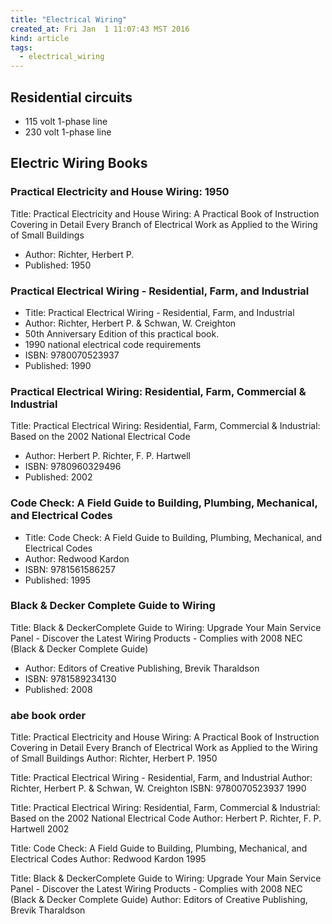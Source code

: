 ```yaml
---
title: "Electrical Wiring"
created_at: Fri Jan  1 11:07:43 MST 2016
kind: article
tags:
  - electrical_wiring
---
```


## Residential circuits

<ul>
  <li>115 volt 1-phase line</li>
  <li>230 volt 1-phase line</li>
</ul>

## Electric Wiring Books

### Practical Electricity and House Wiring: 1950

Title: Practical Electricity and House Wiring: A Practical Book of
Instruction Covering in Detail Every Branch of Electrical Work as Applied
to the Wiring of Small Buildings

* Author: Richter, Herbert P.
* Published: 1950



### Practical Electrical Wiring - Residential, Farm, and Industrial

* Title: Practical Electrical Wiring - Residential, Farm, and Industrial
* Author: Richter, Herbert P. & Schwan, W. Creighton
* 50th Anniversary Edition of this practical book.
* 1990 national electrical code requirements
* ISBN: 9780070523937
* Published: 1990


### Practical Electrical Wiring: Residential, Farm, Commercial & Industrial

Title: Practical Electrical Wiring: Residential, Farm, Commercial &
Industrial: Based on the 2002 National Electrical Code

* Author: Herbert P. Richter, F. P. Hartwell
* ISBN: 9780960329496
* Published: 2002

### Code Check: A Field Guide to Building, Plumbing, Mechanical, and Electrical Codes

* Title: Code Check: A Field Guide to Building, Plumbing, Mechanical, and Electrical Codes
* Author: Redwood Kardon
* ISBN: 9781561586257
* Published: 1995

### Black & Decker Complete Guide to Wiring

Title: Black & DeckerComplete Guide to Wiring: Upgrade Your Main Service
Panel - Discover the Latest Wiring Products - Complies with 2008 NEC
(Black & Decker Complete Guide)

* Author: Editors of Creative Publishing, Brevik Tharaldson
* ISBN: 9781589234130
* Published: 2008

### abe book order

Title: Practical Electricity and House Wiring: A Practical Book of Instruction Covering in Detail Every Branch of Electrical Work as Applied to the Wiring of Small Buildings
Author: Richter, Herbert P.
1950

Title: Practical Electrical Wiring - Residential, Farm, and Industrial
Author: Richter, Herbert P. & Schwan, W. Creighton
ISBN: 9780070523937
1990

Title: Practical Electrical Wiring: Residential, Farm, Commercial & Industrial: Based on the 2002 National Electrical Code
Author: Herbert P. Richter, F. P. Hartwell
2002

Title: Code Check: A Field Guide to Building, Plumbing, Mechanical, and Electrical Codes
Author: Redwood Kardon
1995

Title: Black & DeckerComplete Guide to Wiring: Upgrade Your Main Service Panel - Discover the Latest Wiring Products - Complies with 2008 NEC (Black & Decker Complete Guide)
Author: Editors of Creative Publishing, Brevik Tharaldson

<!--
html boilerplate
<a href="" target="_blank"></a>
<img src="" width="400px">
<ul>
  <li></li>
</ul>
<pre>
</pre>
<pre><code>
</code></pre>
-->

